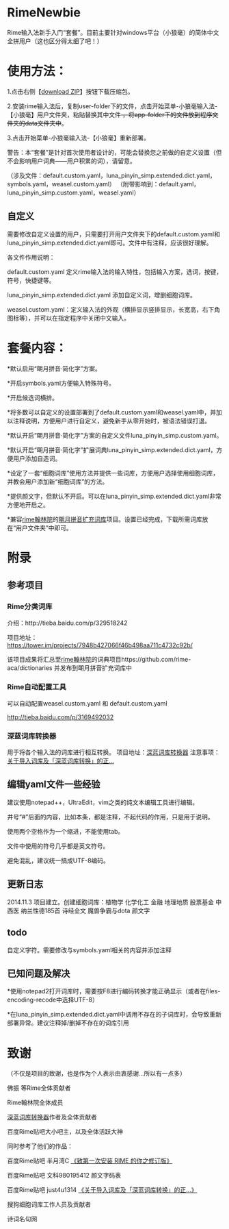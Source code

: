RimeNewbie
==========

Rime输入法新手入门“套餐”。目前主要针对windows平台（小狼毫）的简体中文全拼用户（这也区分得太细了吧！）


<h1>使用方法：</h1>

1.点击右侧【<a href="https://github.com/ACsediment/RimeNewbie/archive/master.zip">download ZIP</a>】按钮下载压缩包。

2.安装rime输入法后，复制user-folder下的文件，点击开始菜单-小狼毫输入法-【小狼毫】用户文件夹，粘贴替换其中文件<del> ，将app-folder下的文件放到程序文件夹的data文件夹中</del>。

3.点击开始菜单-小狼毫输入法-【小狼毫】重新部署。

警告：本“套餐”是针对首次使用者设计的，可能会替换您之前做的自定义设置（但不会影响用户词典——用户积累的词），请留意。

（涉及文件：default.custom.yaml，luna_pinyin_simp.extended.dict.yaml，symbols.yaml，weasel.custom.yaml）
（附带影响到：default.yaml，luna_pinyin_simp.custom.yaml，weasel.yaml）

<h2>自定义</h2>
需要修改自定义设置的用户，只需要打开用户文件夹下的default.custom.yaml和luna_pinyin_simp.extended.dict.yaml即可。文件中有注释，应该很好理解。

各文件作用说明：

default.custom.yaml 定义rime输入法的输入特性，包括输入方案，选词，按键，符号，快捷键等。

luna_pinyin_simp.extended.dict.yaml 添加自定义词，增删细胞词库。

weasel.custom.yaml：定义输入法的外观（横排显示竖排显示，长宽高，右下角图标等），并可以在指定程序中关闭中文输入。


<h1>套餐内容：</h1>

*默认启用“朙月拼音·简化字”方案。

*开启symbols.yaml方便输入特殊符号。

*开启候选词横排。

*将多数可以自定义的设置部署到了default.custom.yaml和weasel.yaml中，并加以注释说明，方便用户进行自定义，避免新手从零开始时，被语法错误打退。

*默认开启“朙月拼音·简化字”方案的自定义文件luna_pinyin_simp.custom.yaml。

*默认开启“朙月拼音·简化字”扩展词典luna_pinyin_simp.extended.dict.yaml，方便用户添加自造词。

*设定了一套“细胞词库”使用方法并提供一些词库，方便用户选择使用细胞词库，并教会用户添加新“细胞词库”的方法。

*提供颜文字，但默认不开启。可以在luna_pinyin_simp.extended.dict.yaml非常方便地开启之。

*兼容<a href="https://github.com/rime-aca">rime翰林院</a>的<a href="https://github.com/rime-aca/dictionaries/tree/master/luna_pinyin.dict">朙月拼音扩充词库</a>项目。设置已经完成，下载所需词库放在“用户文件夹”中即可。




<h1>附录</h1>
<h2>参考项目</h2>
<h3>Rime分类词库</h3>
介绍：http://tieba.baidu.com/p/329518242

项目地址：https://tower.im/projects/7948b427066f46b498aa711c4732c92b/

该项目成果将汇总至<a href=https://github.com/rime-aca>rime翰林院</a>的词典项目https://github.com/rime-aca/dictionaries
并发布到朙月拼音扩充词库中

<h3>Rime自动配置工具</h3>
可以自动配置weasel.custom.yaml 和 default.custom.yaml

http://tieba.baidu.com/p/3169492032

<h3>深蓝词库转换器</h3>
用于将各个输入法的词库进行相互转换。
项目地址：<a href="https://code.google.com/p/imewlconverter/">深蓝词库转换器</a>
注意事项： <a href="http://tieba.baidu.com/p/2757690418">关于导入词库及「深蓝词库转换」的正...</a>

<h2>编辑yaml文件一些经验</h2>
建议使用notepad++，UltraEdit，vim之类的纯文本编辑工具进行编辑。

井号“#”后面的内容，比如本条，都是注释，不起代码的作用，只是用于说明。

使用两个空格作为一个缩进，不能使用tab。

文件中使用的符号几乎都是英文符号。

避免混乱，建议统一搞成UTF-8编码。

<h2>更新日志</h2>

2014.11.3 项目建立。创建细胞词库：植物学 化学化工 金融 地理地质 股票基金 中西医 纳兰性德185首 诗经全文 魔兽争霸与dota 颜文字

<h2>todo</h2>

自定义字符。需要修改与symbols.yaml相关的内容并添加注释

<h2>已知问题及解决</h2>

*使用notepad2打开词库时，需要按F8进行编码转换才能正确显示（或者在files-encoding-recode中选择UTF-8）

*在luna_pinyin_simp.extended.dict.yaml中调用不存在的子词库时，会导致重新部署异常。建议注释掉/删掉不存在的词库引用

<h1>致谢</h1>
（不仅是项目的致谢，也是作为个人表示由衷感谢...所以有一点多）

佛振 等Rime全体贡献者

Rime翰林院全体成员

<a href="https://code.google.com/p/imewlconverter/">深蓝词库转换器</a>作者及全体贡献者

百度Rime贴吧大小吧主，以及全体活跃大神

同时参考了他们的作品：

百度Rime贴吧  半月湾C  <a href="http://tieba.baidu.com/p/3288634121">《致第一次安装 RIME 的你之修订版》</a>

百度Rime贴吧  文科980195412  颜文字码表

百度Rime贴吧  just4u1314  <a href="http://tieba.baidu.com/p/2757690418">《关于导入词库及「深蓝词库转换」的正...》</a>

搜狗细胞词库工作人员及贡献者

诗词名句网
